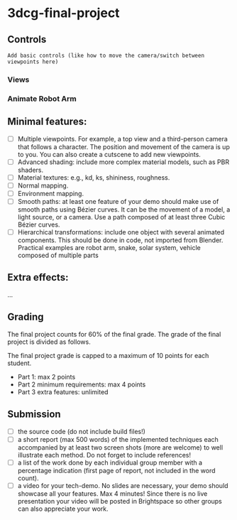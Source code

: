 ﻿# 3dcg-final-project

## Controls

`Add basic controls (like how to move the camera/switch between viewpoints here)`

### Views

### Animate Robot Arm

## Minimal features:

- [ ] Multiple viewpoints. For example, a top view and a third-person camera that follows a character. The position and movement of the camera is up to you. You can also create a cutscene to add new viewpoints.
- [ ] Advanced shading: include more complex material models, such as PBR shaders.
- [ ] Material textures: e.g., kd, ks, shininess, roughness.
- [ ] Normal mapping.
- [ ] Environment mapping.
- [ ] Smooth paths: at least one feature of your demo should make use of smooth paths using Bézier curves. It can be the movement of a model, a light source, or a camera. Use a path composed of at least three Cubic Bézier curves.
- [ ] Hierarchical transformations: include one object with several animated components. This should be done in code, not imported from Blender. Practical examples are robot arm, snake, solar system, vehicle composed of multiple parts

## Extra effects:

...

## Grading

The final project counts for 60% of the final grade. The grade of the final project is divided as follows.

The final project grade is capped to a maximum of 10 points for each student.

- Part 1: max 2 points
- Part 2 minimum requirements: max 4 points
- Part 3 extra features: unlimited

## Submission

- [ ] the source code (do not include build files!)
- [ ] a short report (max 500 words) of the implemented techniques each accompanied by at least two screen shots (more are welcome) to well illustrate each method. Do not forget to include references!
- [ ] a list of the work done by each individual group member with a percentage indication (first page of report, not included in the word count).
- [ ] a video for your tech-demo. No slides are necessary, your demo should showcase all your features. Max 4 minutes! Since there is no live presentation your video will be posted in Brightspace so other groups can also appreciate your work.
